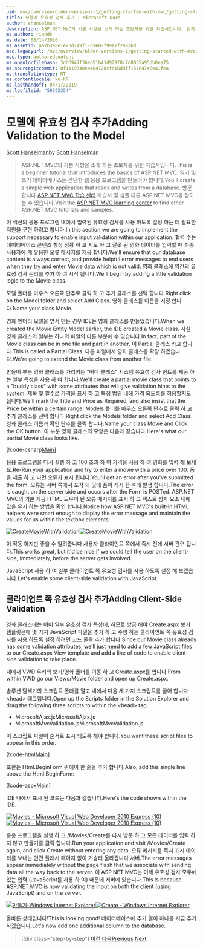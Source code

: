 ```yaml
---
uid: mvc/overview/older-versions-1/getting-started-with-mvc/getting-started-with-mvc-part7
title: 모델에 유효성 검사 추가 | Microsoft Docs
author: shanselman
description: ASP.NET MVC의 기본 사항을 소개 하는 초보자를 위한 자습서입니다. 읽기 및 쓰기 데이터베이스에서 간단한 웹 응용 프로그램을 만듭니다.
ms.author: riande
ms.date: 08/14/2010
ms.assetid: aa7b3e8e-e23d-49f1-b160-f99a7f2982bd
msc.legacyurl: /mvc/overview/older-versions-1/getting-started-with-mvc/getting-started-with-mvc-part7
msc.type: authoredcontent
ms.openlocfilehash: 3db6947f36eb51b41d929f8c7d8835a95db8ea75
ms.sourcegitcommit: 0f1119340e4464720cfd16d0ff15764746ea1fea
ms.translationtype: MT
ms.contentlocale: ko-KR
ms.lasthandoff: 04/17/2019
ms.locfileid: "59392354"
---
```

# <a name="adding-validation-to-the-model"></a><span data-ttu-id="44e71-104">모델에 유효성 검사 추가</span><span class="sxs-lookup"><span data-stu-id="44e71-104">Adding Validation to the Model</span></span>

<span data-ttu-id="44e71-105">[Scott Hanselman](https://github.com/shanselman)</span><span class="sxs-lookup"><span data-stu-id="44e71-105">by [Scott Hanselman](https://github.com/shanselman)</span></span>

> <span data-ttu-id="44e71-106">ASP.NET MVC의 기본 사항을 소개 하는 초보자를 위한 자습서입니다.</span><span class="sxs-lookup"><span data-stu-id="44e71-106">This is a beginner tutorial that introduces the basics of ASP.NET MVC.</span></span> <span data-ttu-id="44e71-107">읽기 및 쓰기 데이터베이스는 간단한 웹 응용 프로그램을 만들어야 합니다.</span><span class="sxs-lookup"><span data-stu-id="44e71-107">You'll create a simple web application that reads and writes from a database.</span></span> <span data-ttu-id="44e71-108">방문 합니다 [ASP.NET MVC 학습 센터](../../../index.md) 자습서 및 샘플 다른 ASP.NET MVC를 찾아볼 수 있습니다.</span><span class="sxs-lookup"><span data-stu-id="44e71-108">Visit the [ASP.NET MVC learning center](../../../index.md) to find other ASP.NET MVC tutorials and samples.</span></span>


<span data-ttu-id="44e71-109">이 섹션의 응용 프로그램 내에서 입력된 유효성 검사를 사용 하도록 설정 하는 데 필요한 지원을 구현 하려고 합니다.</span><span class="sxs-lookup"><span data-stu-id="44e71-109">In this section we are going to implement the support necessary to enable input validation within our application.</span></span> <span data-ttu-id="44e71-110">협력 수는 데이터베이스 콘텐츠 항상 정확 하 고 시도 하 고 잘못 된 영화 데이터를 입력할 때 최종 사용자에 게 유용한 오류 메시지를 제공 합니다.</span><span class="sxs-lookup"><span data-stu-id="44e71-110">We'll ensure that our database content is always correct, and provide helpful error messages to end users when they try and enter Movie data which is not valid.</span></span> <span data-ttu-id="44e71-111">영화 클래스에 약간의 유효성 검사 논리를 추가 하 여 시작 됩니다.</span><span class="sxs-lookup"><span data-stu-id="44e71-111">We'll begin by adding a little validation logic to the Movie class.</span></span>

<span data-ttu-id="44e71-112">모델 폴더를 마우스 오른쪽 단추로 클릭 하 고 추가 클래스를 선택 합니다.</span><span class="sxs-lookup"><span data-stu-id="44e71-112">Right click on the Model folder and select Add Class.</span></span> <span data-ttu-id="44e71-113">영화 클래스를 이름을 지정 합니다.</span><span class="sxs-lookup"><span data-stu-id="44e71-113">Name your class Movie.</span></span>

<span data-ttu-id="44e71-114">영화 엔터티 모델을 앞서 만든 경우 IDE는 영화 클래스를 만들었습니다.</span><span class="sxs-lookup"><span data-stu-id="44e71-114">When we created the Movie Entity Model earlier, the IDE created a Movie class.</span></span> <span data-ttu-id="44e71-115">사실 영화 클래스의 일부는 하나의 파일의 다른 부분에 수 있습니다.</span><span class="sxs-lookup"><span data-stu-id="44e71-115">In fact, part of the Movie class can be in one file and part in another.</span></span> <span data-ttu-id="44e71-116">이 Partial 클래스 라고 합니다.</span><span class="sxs-lookup"><span data-stu-id="44e71-116">This is called a Partial Class.</span></span> <span data-ttu-id="44e71-117">다른 파일에서 영화 클래스를 확장 하겠습니다.</span><span class="sxs-lookup"><span data-stu-id="44e71-117">We're going to extend the Movie class from another file.</span></span>

<span data-ttu-id="44e71-118">만들어 부분 영화 클래스를 가리키는 "버디 클래스" 시스템 유효성 검사 힌트를 제공 하는 일부 특성을 사용 하 여 합니다.</span><span class="sxs-lookup"><span data-stu-id="44e71-118">We'll create a partial movie class that points to a "buddy class" with some attributes that will give validation hints to the system.</span></span> <span data-ttu-id="44e71-119">제목 및 필수로 가격을 표시 하 고 특정 범위 내에 가격 되도록를 허용할지도 됩니다.</span><span class="sxs-lookup"><span data-stu-id="44e71-119">We'll mark the Title and Price as Required, and also insist that the Price be within a certain range.</span></span> <span data-ttu-id="44e71-120">Models 폴더를 마우스 오른쪽 단추로 클릭 하 고 추가 클래스를 선택 합니다.</span><span class="sxs-lookup"><span data-stu-id="44e71-120">Right click the Models folder and select Add Class.</span></span> <span data-ttu-id="44e71-121">영화 클래스 이름과 확인 단추를 클릭 합니다.</span><span class="sxs-lookup"><span data-stu-id="44e71-121">Name your class Movie and Click the OK button.</span></span> <span data-ttu-id="44e71-122">이 부분 영화 클래스의 모양은 다음과 같습니다.</span><span class="sxs-lookup"><span data-stu-id="44e71-122">Here's what our partial Movie class looks like.</span></span>

[!code-csharp[Main](getting-started-with-mvc-part7/samples/sample1.cs)]

<span data-ttu-id="44e71-123">응용 프로그램을 다시 실행 하 고 100 초과 하 여 가격을 사용 하 여 영화를 입력 해 보세요.</span><span class="sxs-lookup"><span data-stu-id="44e71-123">Re-Run your application and try to enter a movie with a price over 100.</span></span> <span data-ttu-id="44e71-124">폼을 제출 하 고 나면 오류가 표시 됩니다.</span><span class="sxs-lookup"><span data-stu-id="44e71-124">You'll get an error after you've submitted the form.</span></span> <span data-ttu-id="44e71-125">오류는 서버 쪽에서 포착 되 및에 폼이 게시 한 후에 발생 합니다.</span><span class="sxs-lookup"><span data-stu-id="44e71-125">The error is caught on the server side and occurs after the Form is POSTed.</span></span> <span data-ttu-id="44e71-126">ASP.NET MVC의 기본 제공 HTML 도우미 된 오류 메시지를 표시 하 고 텍스트 상자 요소 내에 값을 유지 하는 방법을 확인 합니다.</span><span class="sxs-lookup"><span data-stu-id="44e71-126">Notice how ASP.NET MVC's built-in HTML helpers were smart enough to display the error message and maintain the values for us within the textbox elements:</span></span>

<span data-ttu-id="44e71-127">[![CreateMovieWithValidation](getting-started-with-mvc-part7/_static/image2.png)](getting-started-with-mvc-part7/_static/image1.png)</span><span class="sxs-lookup"><span data-stu-id="44e71-127">[![CreateMovieWithValidation](getting-started-with-mvc-part7/_static/image2.png)](getting-started-with-mvc-part7/_static/image1.png)</span></span>

<span data-ttu-id="44e71-128">이 작동 하지만 좋을 수 알려줍니다 사용자 클라이언트 쪽에서 즉시 전에 서버 관련 됩니다.</span><span class="sxs-lookup"><span data-stu-id="44e71-128">This works great, but it'd be nice if we could tell the user on the client-side, immediately, before the server gets involved.</span></span>

<span data-ttu-id="44e71-129">JavaScript 사용 하 여 일부 클라이언트 쪽 유효성 검사를 사용 하도록 설정 해 보겠습니다.</span><span class="sxs-lookup"><span data-stu-id="44e71-129">Let's enable some client-side validation with JavaScript.</span></span>

## <a name="adding-client-side-validation"></a><span data-ttu-id="44e71-130">클라이언트 쪽 유효성 검사 추가</span><span class="sxs-lookup"><span data-stu-id="44e71-130">Adding Client-Side Validation</span></span>

<span data-ttu-id="44e71-131">영화 클래스에는 이미 일부 유효성 검사 특성에, 하므로 방금 해야 Create.aspx 보기 템플릿은에 몇 가지 JavaScript 파일을 추가 하 고 수행 하는 클라이언트 쪽 유효성 검사를 사용 하도록 설정 하려면 코드 줄을 추가 합니다.</span><span class="sxs-lookup"><span data-stu-id="44e71-131">Since our Movie class already has some validation attributes, we'll just need to add a few JavaScript files to our Create.aspx View template and add a line of code to enable client-side validation to take place.</span></span>

<span data-ttu-id="44e71-132">내에서 VWD 우리의 보기/영화 폴더를 이동 하 고 Create.aspx를 엽니다.</span><span class="sxs-lookup"><span data-stu-id="44e71-132">From within VWD go our Views/Movie folder and open up Create.aspx.</span></span>

<span data-ttu-id="44e71-133">솔루션 탐색기의 스크립트 폴더를 열고 내에서 다음 세 가지 스크립트를 끌어 합니다 &lt;head&gt; 태그입니다.</span><span class="sxs-lookup"><span data-stu-id="44e71-133">Open up the Scripts folder in the Solution Explorer and drag the following three scripts to within the &lt;head&gt; tag.</span></span>

- <span data-ttu-id="44e71-134">MicrosoftAjax.js</span><span class="sxs-lookup"><span data-stu-id="44e71-134">MicrosoftAjax.js</span></span>
- <span data-ttu-id="44e71-135">MicrosoftMvcValidation.js</span><span class="sxs-lookup"><span data-stu-id="44e71-135">MicrosoftMvcValidation.js</span></span>

<span data-ttu-id="44e71-136">이 스크립트 파일이 순서로 표시 되도록 해야 합니다.</span><span class="sxs-lookup"><span data-stu-id="44e71-136">You want these script files to appear in this order.</span></span>

[!code-html[Main](getting-started-with-mvc-part7/samples/sample2.html)]

<span data-ttu-id="44e71-137">또한는 Html.BeginForm 위에이 한 줄을 추가 합니다.</span><span class="sxs-lookup"><span data-stu-id="44e71-137">Also, add this single line above the Html.BeginForm:</span></span>

[!code-aspx[Main](getting-started-with-mvc-part7/samples/sample3.aspx)]

<span data-ttu-id="44e71-138">IDE 내에서 표시 된 코드는 다음과 같습니다.</span><span class="sxs-lookup"><span data-stu-id="44e71-138">Here's the code shown within the IDE.</span></span>

<span data-ttu-id="44e71-139">[![Movies - Microsoft Visual Web Developer 2010 Express (10)](getting-started-with-mvc-part7/_static/image4.png)](getting-started-with-mvc-part7/_static/image3.png)</span><span class="sxs-lookup"><span data-stu-id="44e71-139">[![Movies - Microsoft Visual Web Developer 2010 Express (10)](getting-started-with-mvc-part7/_static/image4.png)](getting-started-with-mvc-part7/_static/image3.png)</span></span>

<span data-ttu-id="44e71-140">응용 프로그램을 실행 하 고 /Movies/Create를 다시 방문 하 고 모든 데이터를 입력 하지 않고 만들기를 클릭 합니다.</span><span class="sxs-lookup"><span data-stu-id="44e71-140">Run your application and visit /Movies/Create again, and click Create without entering any data.</span></span> <span data-ttu-id="44e71-141">오류 메시지를 즉시 표시 데이터를 보내는 연관 플래시 페이지 없이 거슬러 올라갑니다 서버.</span><span class="sxs-lookup"><span data-stu-id="44e71-141">The error messages appear immediately without the page flash that we associate with sending data all the way back to the server.</span></span> <span data-ttu-id="44e71-142">이 ASP.NET MVC는 이제 유효성 검사 모두에 있는 입력 (JavaScript를 사용 하 여) 때문에 서버에 있습니다.</span><span class="sxs-lookup"><span data-stu-id="44e71-142">This is because ASP.NET MVC is now validating the input on both the client (using JavaScript) and on the server.</span></span>

<span data-ttu-id="44e71-143">[![만들기-Windows Internet Explorer](getting-started-with-mvc-part7/_static/image6.png)](getting-started-with-mvc-part7/_static/image5.png)</span><span class="sxs-lookup"><span data-stu-id="44e71-143">[![Create - Windows Internet Explorer](getting-started-with-mvc-part7/_static/image6.png)](getting-started-with-mvc-part7/_static/image5.png)</span></span>

<span data-ttu-id="44e71-144">올바른 상태입니다!</span><span class="sxs-lookup"><span data-stu-id="44e71-144">This is looking good!</span></span> <span data-ttu-id="44e71-145">데이터베이스에 추가 열이 하나를 지금 추가 하겠습니다.</span><span class="sxs-lookup"><span data-stu-id="44e71-145">Let's now add one additional column to the database.</span></span>

> [!div class="step-by-step"]
> <span data-ttu-id="44e71-146">[이전](getting-started-with-mvc-part6.md)
> [다음](getting-started-with-mvc-part8.md)</span><span class="sxs-lookup"><span data-stu-id="44e71-146">[Previous](getting-started-with-mvc-part6.md)
[Next](getting-started-with-mvc-part8.md)</span></span>
